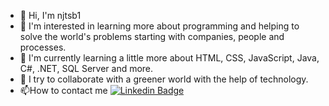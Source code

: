 - 👋 Hi, I'm njtsb1
- 👀 I'm interested in learning more about programming and helping to solve the world's problems starting with companies, people and processes.
- 🌱 I'm currently learning a little more about HTML, CSS, JavaScript, Java, C#, .NET, SQL Server and more.
- 💞️ I try to collaborate with a greener world with the help of technology.
- 📫How to contact me [![Linkedin Badge](https://img.shields.io/badge/-njtsb1-blue?style=flat-square&logo=Linkedin&logoColor=white&link=https://www.linkedin.com/in/nivaldobeirao/)](https://www.linkedin.com/in/nivaldobeirao/)  

<!---
njtsb1/njtsb1 is a ✨ special ✨ repository because its `README.md` (this file) appears on your GitHub profile.
You can click the Preview link to take a look at your changes.
--->
